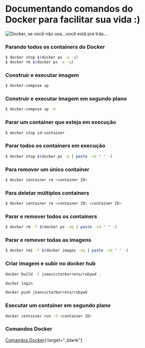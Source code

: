 # Documentando comandos do Docker para facilitar sua vida :)

![Docker, se você não usa...você está pra trás...](https://gifimage.net/wp-content/uploads/2018/11/docker-gif-4.gif)

### Parando todos os containers do Docker
```sh
$ docker stop $(docker ps -a -q)
$ docker rm $(docker ps -a -q)
```

### Construir e executar imagem
```sh
$ docker-compose up
```
### Construir e executar imagem em segundo plano
```sh
$ docker-compose up -d
```
### Parar um container que esteja em execução
```sh
$ docker stop id-container
```
### Parar todos os containers em execução
```sh
$ docker stop $(docker ps -q | paste -sd " " -)
```

### Para remover um único container
```sh
$ docker container rm <container ID>
```

### Para deletar múltiplos containers
```sh
$ docker container rm <container ID> <container ID>
```

### Parar e remover todos os containers
```sh
$ docker rm -f $(docker ps -aq | paste -sd " " -)
```

### Parar e remover todas as imagens
```sh
$ docker rmi -f $(docker images -aq | paste -sd " " -)
```
### Criar imagem e subir no docker hub
```sh
docker build -t joaovictorbarreto/rubywd .
```
```sh
docker login
```
```sh
docker push joaovictorbarreto/rubywd
```

### Executar um container em segundo plano
```sh
docker container run -d <container ID>
```

### Comandos Docker
[Comandos Docker](https://stack.desenvolvedor.expert/appendix/docker/comandos.html){:target="_blank"}




